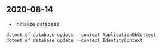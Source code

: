 ## 2020-08-14
- Initialize database
```powershell
dotnet ef database update --context ApplicationDbContext
dotnet ef database update --context IdentityContext
```